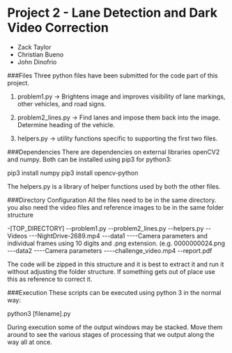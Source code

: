 # Project 2 - Lane Detection and Dark Video Correction
- Zack Taylor
- Christian Bueno
- John Dinofrio

###Files
Three python files have been submitted for the code part of this project.

1. problem1.py -> Brightens image and improves visibility of lane markings, other vehicles, and road signs.

2. problem2_lines.py -> Find lanes and impose them back into the image. Determine heading of the vehicle.

3. helpers.py -> utility functions specific to supporting the first two files.

###Dependencies
There are dependencies on external libraries openCV2 and numpy. Both can be installed using pip3 for python3:

pip3 install numpy
pip3 install opencv-python

The helpers.py is a library of helper functions used by both the other files.

###Directory Configuration
All the files need to be in the same directory. you also need the video files and reference images to be in the same
folder structure

-[TOP_DIRECTORY]
  --problem1.py
  --problem2_lines.py
  --helpers.py
  --Videos
    ---NightDrive-2689.mp4
    ---data1
        ----Camera parameters and individual frames using 10 digits and .png extension. (e.g. 0000000024.png
    ---data2
        ----Camera parameters
        ----challenge_video.mp4
  --report.pdf

The code will be zipped in this structure and it is best to extract it and run it without adjusting the folder structure.
If something gets out of place use this as reference to correct it.

###Execution
These scripts can be executed using python 3 in the normal way:

python3 [filename].py

During execution some of the output windows may be stacked. Move them around to see the various stages of processing that we
output along the way all at once.
